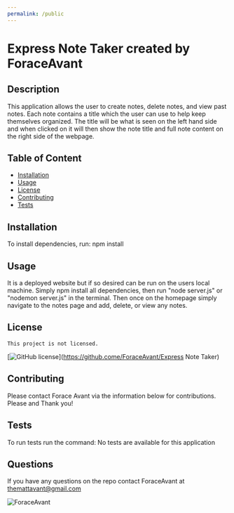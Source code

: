 ```yaml
---
permalink: /public
---
```

# Express Note Taker created by ForaceAvant


## Description

This application allows the user to create notes, delete notes, and view past notes. Each note contains a title which the user can use to help keep themselves organized. The title will be what is seen on the left hand side and when clicked on it will then show the note title and full note content on the right side of the webpage.

## Table of Content

* [Installation](#installation)
* [Usage](#usage)
* [License](#license)
* [Contributing](#contributing)
* [Tests](#tests)

## Installation

To install dependencies, run: npm install

## Usage

It is a deployed website but if so desired can be run on the users local machine. Simply npm install all dependencies, then run "node server.js" or "nodemon server.js" in the terminal. Then once on the homepage simply navigate to the notes page and add, delete, or view any notes.

## License
    
    This project is not licensed.

[![GitHub license](https://img.shields.io/badge/license-None-blue.svg)](https://github.come/ForaceAvant/Express Note Taker)

## Contributing

Please contact Forace Avant via the information below for contributions. Please and Thank you!

## Tests

To run tests run the command: No tests are available for this application

## Questions

If you have any questions on the repo contact ForaceAvant at themattavant@gmail.com


![ForaceAvant](https://avatars2.githubusercontent.com/u/59487000?v=4)
